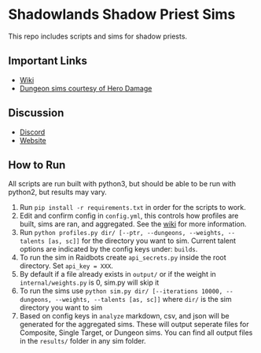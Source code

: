 # Shadowlands Shadow Priest Sims

This repo includes scripts and sims for shadow priests.

## Important Links
- [Wiki](https://github.com/WarcraftPriests/sl-shadow-priest/wiki)
- [Dungeon sims courtesy of Hero Damage](https://www.herodamage.com)

## Discussion
- [Discord](https://discord.gg/WarcraftPriests)
- [Website](https://warcraftpriests.com/)

## How to Run
All scripts are run built with python3, but should be able to be run with python2, but results may vary.

1. Run `pip install -r requirements.txt` in order for the scripts to work.
2. Edit and confirm config in `config.yml`, this controls how profiles are built, sims are ran, and aggregated. See the [wiki](https://github.com/WarcraftPriests/sl-shadow-priest/wiki/Config-File) for more information.
3. Run `python profiles.py dir/ [--ptr, --dungeons, --weights, --talents [as, sc]]` for the directory you want to sim. Current talent options are indicated by the config keys under: `builds`.
4. To run the sim in Raidbots create `api_secrets.py` inside the root directory. Set `api_key = XXX`.
5. By default if a file already exists in `output/` or if the weight in `internal/weights.py` is 0, sim.py will skip it
6. To run the sims use `python sim.py dir/ [--iterations 10000, --dungeons, --weights, --talents [as, sc]]` where `dir/` is the sim directory you want to sim
7. Based on config keys in `analyze` markdown, csv, and json will be generated for the aggregated sims. These will output seperate files for Composite, Single Target, or Dungeon sims. You can find all output files in the `results/` folder in any sim folder.
